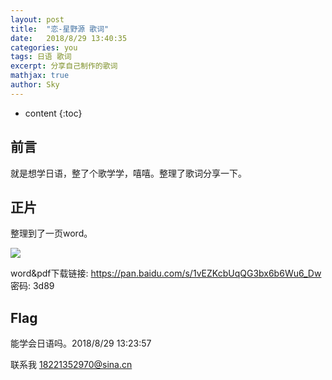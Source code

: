 ```yaml
---
layout: post
title:  "恋-星野源 歌词"
date:   2018/8/29 13:40:35    
categories: you
tags: 日语 歌词 
excerpt: 分享自己制作的歌词
mathjax: true
author: Sky
---
```


* content
{:toc}

## 前言 ##
就是想学日语，整了个歌学学，嘻嘻。整理了歌词分享一下。
## 正片 ##
整理到了一页word。

![](https://i.imgur.com/Dsy0Z1k.png)

word&pdf下载链接: https://pan.baidu.com/s/1vEZKcbUqQG3bx6b6Wu6_Dw 密码: 3d89
## Flag ##

能学会日语吗。2018/8/29 13:23:57  

联系我 18221352970@sina.cn 










  



